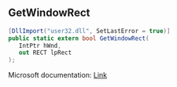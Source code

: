 ## GetWindowRect

```csharp
[DllImport("user32.dll", SetLastError = true)]
public static extern bool GetWindowRect(
   IntPtr hWnd,
   out RECT lpRect
);
```

Microsoft documentation: [Link](https://docs.microsoft.com/en-us/windows/win32/api/winuser/nf-winuser-getwindowrect)
